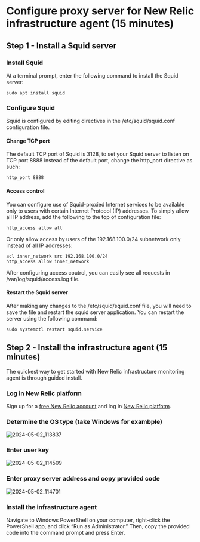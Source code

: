 # Configure proxy server for New Relic infrastructure agent (15 minutes)
## Step 1 - Install a Squid server
### Install Squid
At a terminal prompt, enter the following command to install the Squid server:
```
sudo apt install squid
```
### Configure Squid
Squid is configured by editing directives in the /etc/squid/squid.conf configuration file.
#### Change TCP port
The default TCP port of Squid is 3128, to set your Squid server to listen on TCP port 8888 instead of the default port, change the http_port directive as such:
```
http_port 8888
```
#### Access control
You can configure use of Squid-proxied Internet services to be available only to users with certain Internet Protocol (IP) addresses. To simply allow all IP address, add the following to the top of configuration file:
```
http_access allow all
```
Or only allow access by users of the 192.168.100.0/24 subnetwork only instead of all IP addresses:
```
acl inner_network src 192.168.100.0/24
http_access allow inner_network
```
After configuring access coutrol, you can easily see all requests in /var/log/squid/access.log file.
#### Restart the Squid server
After making any changes to the /etc/squid/squid.conf file, you will need to save the file and restart the squid server application. You can restart the server using the following command:
```
sudo systemctl restart squid.service
```
## Step 2 - Install the infrastructure agent (15 minutes)
The quickest way to get started with New Relic infrastructure monitoring agent is through guided install.
### Log in New Relic platform
Sign up for a [free New Relic account](https://newrelic.com/signup) and log in [New Relic platfotm](https://one.newrelic.com).
### Determine the OS type (take Windows for exambple)
![2024-05-02_113837](https://github.com/mars0426/NewRelic/assets/42570850/3d6c1ef1-6f1d-429a-b1e0-aeee877daaa5)
### Enter user key
![2024-05-02_114509](https://github.com/mars0426/NewRelic/assets/42570850/8c720e1d-5e71-4cbc-bc5a-522e62717f25)
### Enter proxy server address and copy provided code
![2024-05-02_114701](https://github.com/mars0426/NewRelic/assets/42570850/390f06e6-4542-4279-9765-7cee56c6f428)
### Install the infrastructure agent
Navigate to Windows PowerShell on your computer, right-click the PowerShell app, and click “Run as Administrator.” Then, copy the provided code into the command prompt and press Enter.
